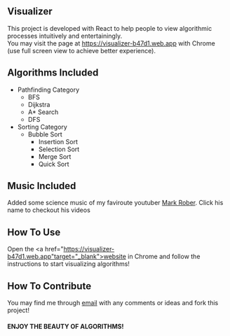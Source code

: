 ## Visualizer

This project is developed with React to help people to view algorithmic processes intuitively and entertainingly. <br/>
You may visit the page at <a href="https://visualizer-b47d1.web.app">https://visualizer-b47d1.web.app</a> with Chrome (use full screen view to achieve better experience).

## Algorithms Included

- Pathfinding Category
  - BFS
  - Dijkstra
  - A\* Search
  - DFS
- Sorting Category
  - Bubble Sort
    - Insertion Sort
    - Selection Sort
    - Merge Sort
    - Quick Sort

## Music Included

Added some science music of my faviroute youtuber <a href="https://www.youtube.com/c/MarkRober" target="_blank">Mark Rober</a>. Click his name to checkout his videos

## How To Use

Open the <a href="https://visualizer-b47d1.web.app"target="_blank">website</a> in Chrome and follow the instructions to start visualizing algorithms!

## How To Contribute

You may find me through <a href="mailto:madvillain115@gmail.com" target="_blank">email</a> with any comments or ideas and fork this project!

#### ENJOY THE BEAUTY OF ALGORITHMS!
